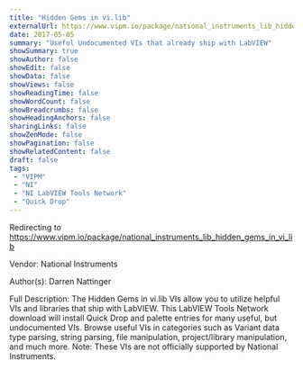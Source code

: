 ```yaml
---
title: "Hidden Gems in vi.lib"
externalUrl: https://www.vipm.io/package/national_instruments_lib_hidden_gems_in_vi_lib
date: 2017-05-05
summary: "Useful Undocumented VIs that already ship with LabVIEW"
showSummary: true
showAuthor: false
showEdit: false
showData: false
showViews: false
showReadingTime: false
showWordCount: false
showBreadcrumbs: false
showHeadingAnchors: false
sharingLinks: false
showZenMode: false
showPagination: false
showRelatedContent: false
draft: false
tags:
 - "VIPM"
 - "NI"
 - "NI LabVIEW Tools Network"
 - "Quick Drop"
---
```


Redirecting to https://www.vipm.io/package/national_instruments_lib_hidden_gems_in_vi_lib

Vendor: National Instruments

Author(s): Darren Nattinger
 
Full Description:
The Hidden Gems in vi.lib VIs allow you to utilize helpful VIs and libraries that ship with LabVIEW. This LabVIEW Tools Network download will install Quick Drop and palette entries for many useful, but undocumented VIs. Browse useful VIs in categories such as Variant data type parsing, string parsing, file manipulation, project/library manipulation, and much more. Note: These VIs are not officially supported by National Instruments.
